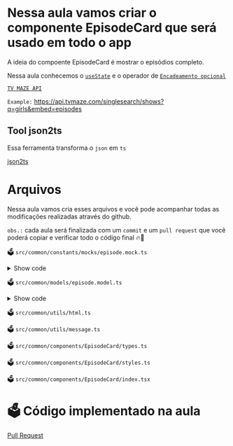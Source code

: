 # Nessa aula vamos criar o componente EpisodeCard que será usado em todo o app

A ideia do compoente EpisodeCard é mostrar o episódios completo.

Nessa aula conhecemos o [`useState`](https://beta.reactjs.org/reference/react/useState) e o operador de [`Encadeamento opcional`](https://developer.mozilla.org/pt-BR/docs/Web/JavaScript/Reference/Operators/Optional_chaining)


[`TV MAZE API`](https://www.tvmaze.com/api)

`Example:` https://api.tvmaze.com/singlesearch/shows?q=girls&embed=episodes

## Tool json2ts

Essa ferramenta transforma o `json` em `ts`

[json2ts](http://json2ts.com/)

# Arquivos

Nessa aula vamos cria esses arquivos e você pode acompanhar todas as modificações realizadas através do github.

`obs.:` cada aula será finalizada com um `commit` e um `pull request` que você poderá copiar e verificar todo o código final 🔥🤌

🗳️ `src/common/constants/mocks/episode.mock.ts`

<details>

<summary>
Show code
</summary>

```js
export const episodeMocked = {
  id: 1,
  url: 'https://www.tvmaze.com/episodes/1/under-the-dome-1x01-pilot',
  name: 'Pilot',
  season: 1,
  number: 1,
  type: 'regular',
  airdate: '2013-06-24',
  airtime: '22:00',
  airstamp: '2013-06-25T02:00:00+00:00',
  runtime: 60,
  rating: {
    average: 7.7,
  },
  image: {
    medium:
      'https://static.tvmaze.com/uploads/images/medium_landscape/1/4388.jpg',
    original:
      'https://static.tvmaze.com/uploads/images/original_untouched/1/4388.jpg',
  },
  summary:
    "<p>When the residents of Chester's Mill find themselves trapped under a massive transparent dome with no way out, they struggle to survive as resources rapidly dwindle and panic quickly escalates.</p>",
  _links: {
    self: {
      href: 'https://api.tvmaze.com/episodes/1',
    },
  },
};

```
</details>

🗳️ `src/common/models/episode.model.ts`

<details>

<summary>
Show code
</summary>

```ts

export interface Rating {
  average: number;
}

export interface Image {
  medium: string;
  original: string;
}

export interface Self {
  href: string;
}

export interface Links {
  self: Self;
}

export interface EpisodeModel {
  id: number;
  url: string;
  name: string;
  season: number;
  number?: number;
  type: string;
  airdate: string;
  airtime: string;
  airstamp: Date;
  runtime: number;
  rating: Rating;
  image?: Image;
  summary?: string;
  _links: Links;
}

```

</details>

🗳️ `src/common/utils/html.ts`

🗳️ `src/common/utils/message.ts`

🗳️ `src/common/components/EpisodeCard/types.ts`

🗳️ `src/common/components/EpisodeCard/styles.ts`

🗳️ `src/common/components/EpisodeCard/index.tsx`


# 🗳️ Código implementado na aula

[Pull Request](https://github.com/ismaelsousa/tv-maze-tutorial/pull/13)

